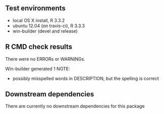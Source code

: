 ## Test environments
* local OS X install, R 3.3.2
* ubuntu 12.04 (on travis-ci), R 3.3.3
* win-builder (devel and release)

## R CMD check results
There were no ERRORs or WARNINGs.

Win-builder generated 1 NOTE:

* possibly misspelled words in DESCRIPTION, but the spelling is correct

## Downstream dependencies
There are currently no downstream dependencies for this package
